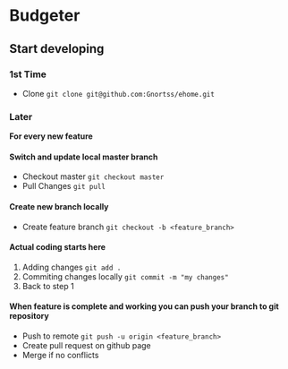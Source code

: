 # Budgeter

## Start developing

### 1st Time
 - Clone ```git clone git@github.com:Gnortss/ehome.git```

### Later
**For every new feature**
#### Switch and update local master branch
 - Checkout master ```git checkout master```
 - Pull Changes ```git pull```
#### Create new branch locally
 - Create feature branch ```git checkout -b <feature_branch>```
#### Actual coding starts here
 1. Adding changes ```git add .```
 2. Commiting changes locally ```git commit -m "my changes"```
 3. Back to step 1
#### When feature is complete and working you can push your branch to git repository
 - Push to remote ```git push -u origin <feature_branch>```
 - Create pull request on github page
 - Merge if no conflicts